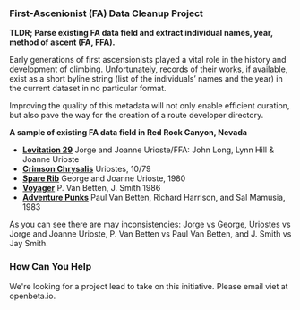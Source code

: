 ### First-Ascenionist (FA) Data Cleanup Project

**TLDR; Parse existing FA data field and extract individual names, year, method of ascent (FA, FFA).**

Early generations of first ascensionists  played a vital role in the history and development of climbing.  Unfortunately, records of their works, if available, exist as a short byline string (list of the individuals’ names and the year) in the current dataset in no particular format. 

Improving the quality of this metadata will not only enable efficient curation, but also pave the way for the creation of a route developer directory.

**A sample of existing FA data field in Red Rock Canyon, Nevada**
- [**Levitation 29**](https://tacos.openbeta.io/climbs/18b3ec70-b1d8-590a-bdad-3bf26f4c143e)
  Jorge and Joanne Urioste/FFA: John Long, Lynn Hill & Joanne Urioste
- [**Crimson Chrysalis**](https://tacos.openbeta.io/climbs/28e8f602-f986-546c-917c-4d3d6ac0a2b4)
  Uriostes, 10/79
- [**Spare Rib**](https://tacos.openbeta.io/climbs/bed58cf5-7abc-58cb-b562-2f28a574164e)
  George and Joanne Urioste, 1980
- [**Voyager**](https://tacos.openbeta.io/climbs/86fc5fe6-4936-517a-90a4-732084d82a49)
  P. Van Betten, J. Smith 1986
- [**Adventure Punks**](https://tacos.openbeta.io/climbs/602a34c8-e601-5561-9fa9-8caaa233a3fb)
  Paul Van Betten, Richard Harrison, and Sal Mamusia, 1983

As you can see there are may inconsistencies: Jorge vs George, Uriostes vs Jorge and Joanne Urioste, P. Van Betten vs Paul Van Betten, and J. Smith vs Jay Smith.

### How Can You Help

We're looking for a project lead to take on this initiative.  Please email viet at openbeta.io.
